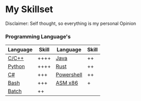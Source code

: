 # My Skillset
Disclaimer: Self thought, so everything is my personal Opinion

### Programming Language's
| Language | Skill | Language | Skill |
| --- | --- | --- | --- |
| [C/C++](https://cplusplus.com) | ++++ | [Java](https://www.java.com/) | ++ |
| [Python](https://www.python.org) | ++++ | [Rust](https://www.rust-lang.org) | ++ |
| [C#](https://learn.microsoft.com/en-us/dotnet/csharp/) | +++ | [Powershell](https://learn.microsoft.com/en-us/powershell/) | ++ |
| [Bash](https://www.gnu.org/software/bash/) | +++ | [ASM x86](https://www.wikipedia.org/wiki/X86_assembly_language) | + |
| [Batch](https://learn.microsoft.com/en-us/windows-server/administration/windows-commands/windows-commands) | ++ |

